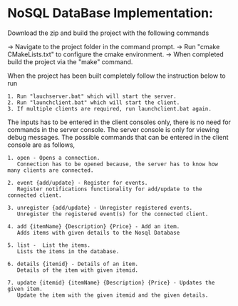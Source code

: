 # NoSQL DataBase Implementation:

 Download the zip and build the project with the following commands
 
   -> Navigate to the project folder in the command prompt.
   -> Run "cmake CMakeLists.txt" to configure the cmake environment.
   -> When completed build the project via the "make" command.
   
 When the project has been built completely follow the instruction below to run
 
	1. Run "lauchserver.bat" which will start the server.
	2. Run "launchclient.bat" which will start the client.
    3. If multiple clients are required, run launchclient.bat again.
 
 The inputs has to be entered in the client consoles only, there is no need for commands in 
 the server console. The server console is only for viewing debug messages. The possible
 commands that can be entered in the client console are as follows, 
	
    1. open - Opens a connection.
       Connection has to be opened because, the server has to know how many clients are connected.
       
	2. event {add/update} - Register for events.
   	   Register notifications functionality for add/update to the connected client.
 
    3. unregister {add/update} - Unregister registered events.
       Unregister the registered event(s) for the connected client.
 
    4. add {itemName} {Description} {Price} - Add an item.
	   Adds items with given details to the Nosql Database
 
	5. list -  List the items.
	   Lists the items in the database.
 
	6. details {itemid} - Details of an item.
 	   Details of the item with given itemid.
 
	7. update {itemid} {itemName} {Description} {Price} - Updates the given item.
   	   Update the item with the given itemid and the given details.
	   